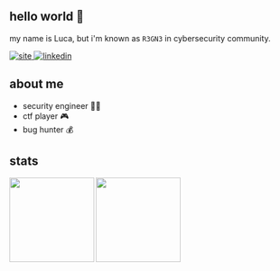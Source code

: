 ## hello world :tada:
my name is Luca, but i'm known as ``R3GN3`` in cybersecurity community. 

<a href="https://lucaribeiro.me/" target="_blank">
  <img src=https://img.shields.io/badge/-lucaribeiro.me-212121?&?style=plastic&logo=react&logoColor=white alt=site />
</a>
<a href="https://linkedin.com/in/luca-ribeiro" target="_blank">
  <img src=https://img.shields.io/badge/linkedin-%231E77B5.svg?&style=plastic&logo=linkedin&logoColor=white alt=linkedin  />
</a>    

## about me
- security engineer :technologist:
- ctf player :video_game:
- bug hunter :moneybag:

## stats
<div>
  <img align="left" height="150px" src="https://github-readme-stats.vercel.app/api?username=lucaregne&show_icons=true&theme=synthwave&hide_border=true" />
  <img height="150px" src="https://github-readme-stats.vercel.app/api/top-langs/?username=lucaregne&layout=compact&hide=c&theme=synthwave&hide_border=true"/>
</div>
